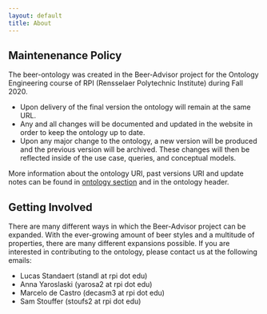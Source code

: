 ```yaml
---
layout: default
title: About
---
```


## Maintenenance Policy

The beer-ontology was created in the Beer-Advisor project for the Ontology Engineering course of RPI (Rensselaer Polytechnic Institute) during Fall 2020.
<ul>
<li>Upon delivery of the final version the ontology will remain at the same URL.</li>
<li>Any and all changes will be documented and updated in the website in order to keep the ontology up to date.</li>
<li>Upon any major change to the ontology, a new version will be produced and the previous version will be archived. These changes will then be reflected inside of the use case, queries, and conceptual models.</li>
</ul>
More information about the ontology URI, past versions URI and update notes can be found in <a href="../beer-advisor/ontology#ontologies">ontology section</a> and in the ontology header. 

## Getting Involved

There are many different ways in which the Beer-Advisor project can be expanded. With the ever-growing amount of beer styles and a multitude of properties, there are many different expansions possible. If you are interested in contributing to the ontology, please contact us at the following emails:

- Lucas Standaert (standl at rpi dot edu)
- Anna Yaroslaski (yarosa2 at rpi dot edu)
- Marcelo de Castro (decasm3 at rpi dot edu)
- Sam Stouffer (stoufs2 at rpi dot edu) 

